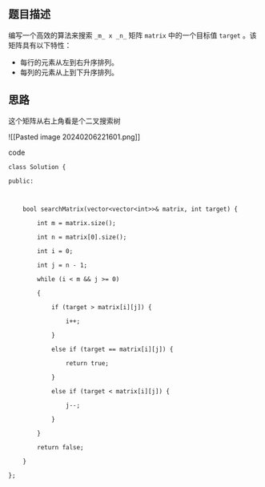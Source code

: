 
## 题目描述

编写一个高效的算法来搜索 `_m_ x _n_` 矩阵 `matrix` 中的一个目标值 `target` 。该矩阵具有以下特性：

- 每行的元素从左到右升序排列。
- 每列的元素从上到下升序排列。


## 思路

这个矩阵从右上角看是个二叉搜索树

![[Pasted image 20240206221601.png]]

code
```
class Solution {

public:

  

    bool searchMatrix(vector<vector<int>>& matrix, int target) {

        int m = matrix.size();

        int n = matrix[0].size();

        int i = 0;

        int j = n - 1;

        while (i < m && j >= 0)

        {

            if (target > matrix[i][j]) {

                i++;

            }

            else if (target == matrix[i][j]) {

                return true;

            }

            else if (target < matrix[i][j]) {

                j--;

            }

        }

        return false;

    }

};
```